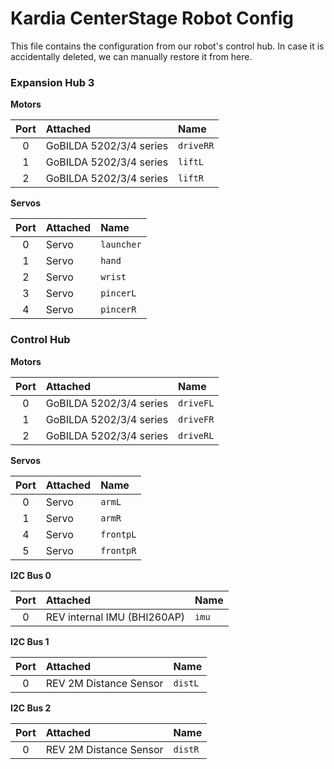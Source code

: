 # Kardia CenterStage Robot Config
This file contains the configuration from our robot's control hub. In case it is accidentally deleted, we can manually restore it from here.

### Expansion Hub 3

**Motors**

| Port | Attached | Name |
| :-: | :- | :- |
| 0 | GoBILDA 5202/3/4 series | `driveRR` |
| 1 | GoBILDA 5202/3/4 series | `liftL` |
| 2 | GoBILDA 5202/3/4 series | `liftR` |

**Servos**

| Port | Attached | Name |
| :-: | :- | :- |
| 0 | Servo | `launcher` |
| 1 | Servo | `hand` |
| 2 | Servo | `wrist` |
| 3 | Servo | `pincerL` |
| 4 | Servo | `pincerR` |

### Control Hub

**Motors**

| Port | Attached | Name |
| :-: | :- | :- |
| 0 | GoBILDA 5202/3/4 series | `driveFL` |
| 1 | GoBILDA 5202/3/4 series | `driveFR` |
| 2 | GoBILDA 5202/3/4 series | `driveRL` |

**Servos**

| Port | Attached | Name |
| :-: | :- | :- |
| 0 | Servo | `armL` |
| 1 | Servo | `armR` |
| 4 | Servo | `frontpL` |
| 5 | Servo | `frontpR` |

**I2C Bus 0**

| Port | Attached | Name |
| :-: | :- | :- |
| 0 | REV internal IMU (BHI260AP) | `imu` |

**I2C Bus 1**

| Port | Attached | Name |
| :-: | :- | :- |
| 0 | REV 2M Distance Sensor | `distL` |

**I2C Bus 2**

| Port | Attached | Name |
| :-: | :- | :- |
| 0 | REV 2M Distance Sensor | `distR` |
